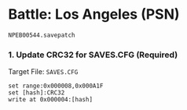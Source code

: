 #  Battle: Los Angeles (PSN) 

`NPEB00544.savepatch`

### 1. Update CRC32 for SAVES.CFG (Required)

Target File: `SAVES.CFG`

```
set range:0x000008,0x000A1F
set [hash]:CRC32
write at 0x000004:[hash]
```

